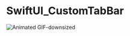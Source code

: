 # SwiftUI_CustomTabBar

![Animated GIF-downsized](https://media.giphy.com/media/ehdyhyfdUQvBoSHUQR/giphy.gif)

